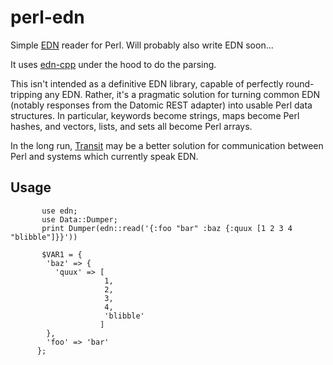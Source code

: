 perl-edn
========

Simple [EDN](https://github.com/edn-format/edn) reader for Perl.  Will
probably also write EDN soon...

It uses [edn-cpp](https://github.com/shaunxcode/edn-cpp) under the
hood to do the parsing.

This isn't intended as a definitive EDN library, capable of perfectly
round-tripping any EDN.  Rather, it's a pragmatic solution for turning
common EDN (notably responses from the Datomic REST adapter) into
usable Perl data structures.  In particular, keywords become strings,
maps become Perl hashes, and vectors, lists, and sets all become Perl
arrays.

In the long run,
[Transit](https://github.com/cognitect/transit-format) may be a better
solution for communication between Perl and systems which currently
speak EDN.

Usage
-----

           use edn;
           use Data::Dumper;
           print Dumper(edn::read('{:foo "bar" :baz {:quux [1 2 3 4 "blibble"]}}'))

           $VAR1 = {
            'baz' => {
              'quux' => [
                         1,
                         2,
                         3,
                         4,
                         'blibble'
                        ]
            },
            'foo' => 'bar'
          };

